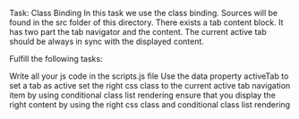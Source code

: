 Task: Class Binding
In this task we use the class binding. Sources will be found in the src folder of this directory. There exists a tab content block. It has two part the tab navigator and the content. The current active tab should be always in sync with the displayed content.

Fulfill the following tasks:

Write all your js code in the scripts.js file
Use the data property activeTab to set a tab as active
set the right css class to the current active tab navigation item by using conditional class list rendering
ensure that you display the right content by using the right css class and conditional class list rendering

